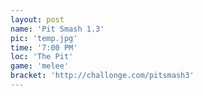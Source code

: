 ```yaml
---
layout: post
name: 'Pit Smash 1.3'
pic: 'temp.jpg'
time: '7:00 PM'
loc: 'The Pit'
game: 'melee'
bracket: 'http://challonge.com/pitsmash3'
---
```

